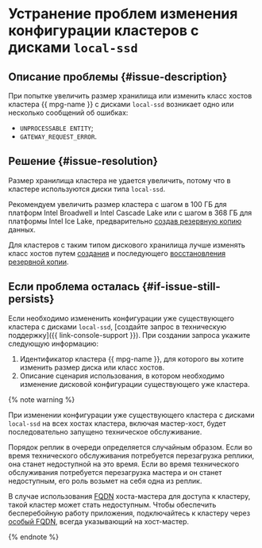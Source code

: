 # Устранение проблем изменения конфигурации кластеров с дисками `local-ssd`


## Описание проблемы {#issue-description}

При попытке увеличить размер хранилища или изменить класс хостов кластера {{ mpg-name }} с дисками `local-ssd` возникает одно или несколько сообщений об ошибках:

* `UNPROCESSABLE ENTITY`;
* `GATEWAY_REQUEST_ERROR`.

## Решение {#issue-resolution}

Размер хранилища кластера не удается увеличить, потому что в кластере используются диски типа `local-ssd`.

Рекомендуем увеличить размер кластера с шагом в 100 ГБ для платформ Intel Broadwell и Intel Cascade Lake или с шагом в 368 ГБ для платформы Intel Ice Lake, предварительно [создав резервную копию](../../../managed-postgresql/operations/cluster-backups.md#create-backup) данных.

Для кластеров с таким типом дискового хранилища лучше изменять класс хостов путем [создания](../../../managed-postgresql/operations/cluster-backups.md#create-backup) и последующего [восстановления резервной копии](../../../managed-postgresql/operations/cluster-backups.md#restore).

## Если проблема осталась {#if-issue-still-persists}

Если необходимо измененить конфигурации уже существующего кластера с дисками `local-ssd`, [создайте запрос в техническую поддержку]({{ link-console-support }}). При создании запроса укажите следующую информацию:

1. Идентификатор кластера {{ mpg-name }}, для которого вы хотите изменить размер диска или класс хостов.
1. Описание сценария использования, в котором необходимо изменение дисковой конфигурации существующего уже кластера.

{% note warning %}

При изменении конфигурации уже существующего кластера с дисками `local-ssd` на всех хостах кластера, включая мастер-хост, будет последовательно запущено техническое обслуживание.

Порядок реплик в очереди определяется случайным образом. Если во время технического обслуживания потребуется перезагрузка реплики, она станет недоступной на это время. Если во время технического обслуживания потребуется перезагрузка мастера и он станет недоступным, его роль возьмет на себя одна из реплик.

В случае использования [FQDN](../../../managed-postgresql/concepts/network.md#hostname) хоста-мастера для доступа к кластеру, такой кластер может стать недоступным. Чтобы обеспечить бесперебойную работу приложения, подключайтесь к кластеру через [особый FQDN](../../../managed-postgresql/operations/connect.md#fqdn-master), всегда указывающий на хост-мастер.

{% endnote %}
